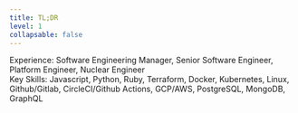 ```yaml
---
title: TL;DR
level: 1
collapsable: false
---
```


Experience: Software Engineering Manager, Senior Software Engineer, Platform Engineer, Nuclear Engineer\
Key Skills: Javascript, Python, Ruby, Terraform, Docker, Kubernetes, Linux, Github/Gitlab, CircleCI/Github Actions, GCP/AWS, PostgreSQL, MongoDB, GraphQL
